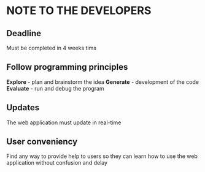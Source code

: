 # NOTE TO THE DEVELOPERS
## Deadline
Must be completed in 4 weeks tims

## Follow programming principles
**Explore** - plan and brainstorm the idea
**Generate** - development of the code
**Evaluate** - run and debug the program

## Updates
The web application must update in real-time

## User conveniency
Find any way to provide help to users so they can learn how to use the web application without confusion and delay
